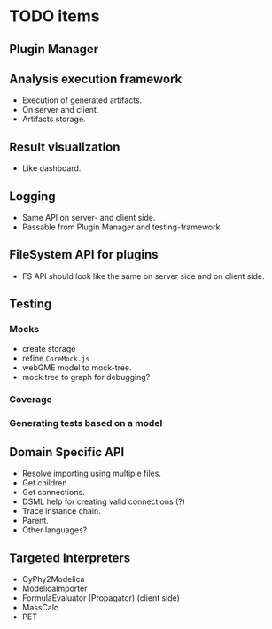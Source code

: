 # TODO items #

## Plugin Manager ##

## Analysis execution framework ##
* Execution of generated artifacts.
* On server and client.
* Artifacts storage.

## Result visualization ##
* Like dashboard.

## Logging ##
* Same API on server- and client side.
* Passable from Plugin Manager and testing-framework.

## FileSystem API for plugins ##

* FS API should look like the same on server side and on client side.

## Testing ##

### Mocks ###

* create storage
* refine `CoreMock.js`
* webGME model to mock-tree.
* mock tree to graph for debugging?

### Coverage ###


### Generating tests based on a model ###

## Domain Specific API ##

* Resolve importing using multiple files.
* Get children.
* Get connections.
* DSML help for creating valid connections (?)
* Trace instance chain.
* Parent.
* Other languages?


## Targeted Interpreters ##
* CyPhy2Modelica
* ModelicaImporter
* FormulaEvaluator (Propagator) (client side)
* MassCalc
* PET


